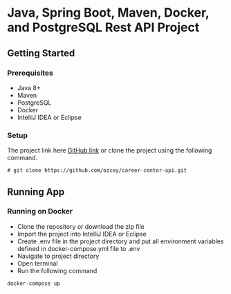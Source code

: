 # Java, Spring Boot, Maven, Docker, and PostgreSQL Rest API Project


## Getting Started


### Prerequisites

- Java 8+
- Maven
- PostgreSQL 
- Docker
- IntelliJ IDEA or Eclipse

### Setup


The project link here [GitHub link](https://github.com/ozcey/career-center-api.git) or  clone the project using the following command. 


```
# git clone https://github.com/ozcey/career-center-api.git
```


## Running App
### Running on Docker
* Clone the repository or download the zip file
* Import the project into IntelliJ IDEA or Eclipse
* Create .env file in the project directory and put all environment variables defined in docker-compose.yml file to .env
* Navigate to project directory
* Open terminal
* Run the following command

```
docker-compose up
```